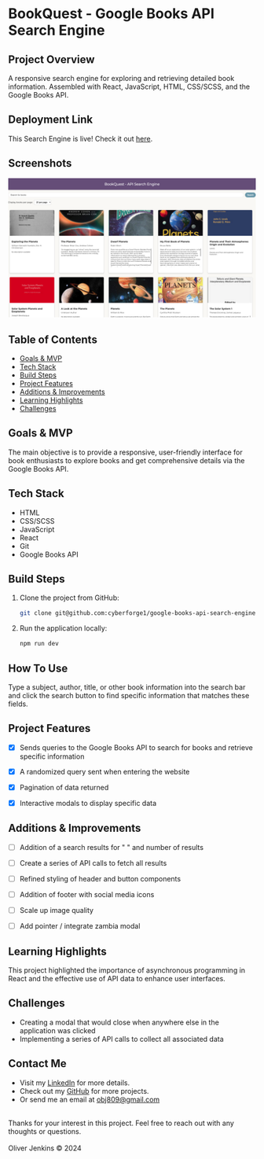 # BookQuest - Google Books API Search Engine


## Project Overview
A responsive search engine for exploring and retrieving detailed book information. Assembled with React, JavaScript, HTML, CSS/SCSS, and the Google Books API.


## Deployment Link
This Search Engine is live! Check it out [here](https://bookquest-api-search-engine.netlify.app/).


## Screenshots
![Application Screenshot](public/search-screenshot.png "Project Screenshot")

## Table of Contents
- [Goals & MVP](#goals--MVP)
- [Tech Stack](#tech-stack)
- [Build Steps](#build-steps)
- [Project Features](#project-features)
- [Additions & Improvements](#additions--improvements)
- [Learning Highlights](#learning-highlights)
- [Challenges](#challenges)

## Goals & MVP
The main objective is to provide a responsive, user-friendly interface for book enthusiasts to explore books and get comprehensive details via the Google Books API.


## Tech Stack
- HTML
- CSS/SCSS
- JavaScript 
- React
- Git
- Google Books API


## Build Steps
1. Clone the project from GitHub:
   ```bash
   git clone git@github.com:cyberforge1/google-books-api-search-engine.git

9. Run the application locally:
    ```bash
    npm run dev
    ```

## How To Use
Type a subject, author, title, or other book information into the search bar and click the search button to find specific information that matches these fields.


## Project Features
- [x] Sends queries to the Google Books API to search for books and retrieve specific information
- [x] A randomized query sent when entering the website 
- [x] Pagination of data returned 
- [x] Interactive modals to display specific data


## Additions & Improvements
- [ ] Addition of a search results for " " and number of results
- [ ] Create a series of API calls to fetch all results 
- [ ] Refined styling of header and button components
- [ ] Addition of footer with social media icons
- [ ] Scale up image quality
- [ ] Add pointer / integrate zambia modal 


## Learning Highlights
This project highlighted the importance of asynchronous programming in React and the effective use of API data to enhance user interfaces.


## Challenges
- Creating a modal that would close when anywhere else in the application was clicked
- Implementing a series of API calls to collect all associated data

## Contact Me
- Visit my [LinkedIn](https://www.linkedin.com/in/obj809/) for more details.
- Check out my [GitHub](https://github.com/cyberforge1) for more projects.
- Or send me an email at obj809@gmail.com
<br />
Thanks for your interest in this project. Feel free to reach out with any thoughts or questions.
<br />
<br />
Oliver Jenkins © 2024
